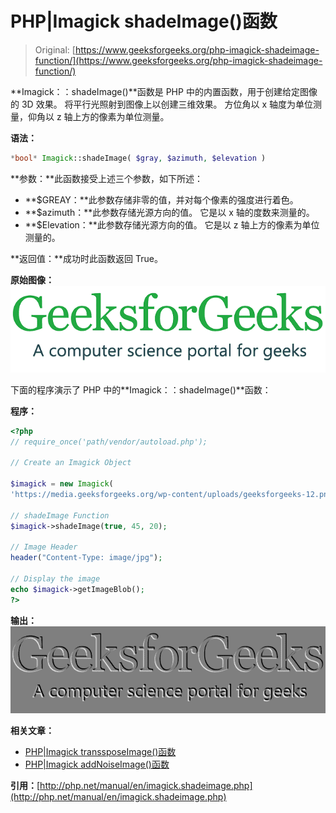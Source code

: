 # PHP|Imagick shadeImage()函数

> Original: [https://www.geeksforgeeks.org/php-imagick-shadeimage-function/](https://www.geeksforgeeks.org/php-imagick-shadeimage-function/)

**Imagick：：shadeImage()**函数是 PHP 中的内置函数，用于创建给定图像的 3D 效果。 将平行光照射到图像上以创建三维效果。 方位角以 x 轴度为单位测量，仰角以 z 轴上方的像素为单位测量。

**语法：**

```php
*bool* Imagick::shadeImage( $gray, $azimuth, $elevation )
```

**参数：**此函数接受上述三个参数，如下所述：

*   **$GREAY：**此参数存储非零的值，并对每个像素的强度进行着色。
*   **$azimuth：**此参数存储光源方向的值。 它是以 x 轴的度数来测量的。
*   **$Elevation：**此参数存储光源方向的值。 它是以 z 轴上方的像素为单位测量的。

**返回值：**成功时此函数返回 True。

**原始图像：**
![](img/f73b4be7f16e00589c14d824c8603f23.png)

下面的程序演示了 PHP 中的**Imagick：：shadeImage()**函数：

**程序：**

```php
<?php 
// require_once('path/vendor/autoload.php'); 

// Create an Imagick Object

$imagick = new Imagick(
'https://media.geeksforgeeks.org/wp-content/uploads/geeksforgeeks-12.png');

// shadeImage Function
$imagick->shadeImage(true, 45, 20);

// Image Header
header("Content-Type: image/jpg");

// Display the image
echo $imagick->getImageBlob();
?>
```

**输出：**
![](img/8a2e2b82329b82722233da2b313a3b49.png)

**相关文章：**

*   [PHP|Imagick transsposeImage()函数](https://www.geeksforgeeks.org/php-imagick-transposeimage-function/)
*   [PHP|Imagick addNoiseImage()函数](https://www.geeksforgeeks.org/php-imagickaddnoiseimage-function/)

**引用：**[http://php.net/manual/en/imagick.shadeimage.php](http://php.net/manual/en/imagick.shadeimage.php)